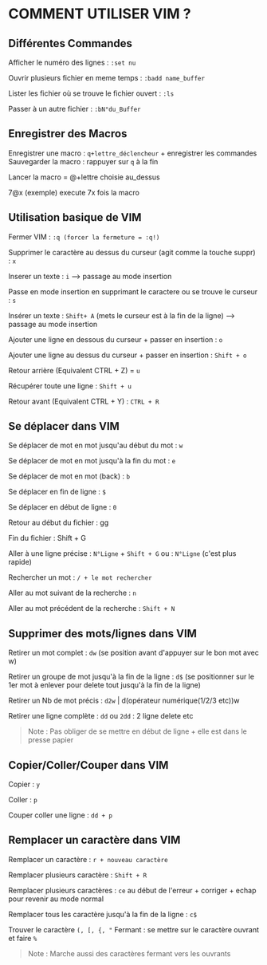 # COMMENT UTILISER VIM ?
## Différentes Commandes
Afficher le numéro des lignes : 
```:set nu```

Ouvrir plusieurs fichier en meme temps : 
```:badd name_buffer```

Lister les fichier où se trouve le fichier ouvert : 
```:ls```

Passer à un autre fichier : 
```:bN°du_Buffer```

## Enregistrer des Macros
Enregistrer une macro : `q+lettre_déclencheur` + enregistrer les commandes
Sauvegarder la macro : rappuyer sur `q` à la fin

Lancer la macro = @+lettre choisie au_dessus

7@x (exemple) execute 7x fois la macro


## Utilisation basique de VIM
Fermer VIM : `:q (forcer la fermeture = :q!)`

Supprimer le caractère au dessus du curseur (agit comme la touche suppr) : `x`

Inserer un texte : `i` --> passage au mode insertion

Passe en mode insertion en supprimant le caractere ou se trouve le curseur : `s`

Insérer un texte : `Shift+ A` (mets le curseur est à la fin de la ligne) --> passage au mode insertion

Ajouter une ligne en dessous du curseur + passer en insertion : `o`

Ajouter une ligne au dessus du curseur + passer en insertion : `Shift + o`

Retour arrière (Equivalent CTRL + Z) = `u`

Récupérer toute une ligne : `Shift + u`  

Retour avant (Equivalent CTRL + Y) :  `CTRL + R`

## Se déplacer dans VIM

Se déplacer de mot en mot jusqu'au début du mot : `w` 

Se déplacer de mot en mot jusqu'à la fin du mot : `e` 

Se déplacer de mot en mot (back) : `b`  

Se déplacer en fin de ligne : `$`

Se déplacer en début de ligne : `0`

Retour au début du fichier : gg

Fin du fichier : Shift + G

Aller à une ligne précise : `N°Ligne` + `Shift + G` ou : `N°Ligne` (c'est plus rapide)

Rechercher un mot : `/ + le mot rechercher` 

Aller au mot suivant de la recherche : `n`

Aller au mot précédent de la recherche : `Shift + N`


## Supprimer des mots/lignes dans VIM

Retirer un mot complet : `dw` (se position avant d'appuyer sur le bon mot avec w)

Retirer un groupe de mot jusqu'à la fin de la ligne : `d$` (se positionner sur le 1er mot à enlever pour delete tout jusqu'à la fin de la ligne)

Retirer un Nb de mot précis : `d2w` | d(opérateur numérique(1/2/3 etc))w

Retirer une ligne complète : `dd` ou `2dd` : 2 ligne delete etc 

> Note : Pas obliger de se mettre en début de ligne + elle est dans le presse papier

## Copier/Coller/Couper dans VIM

Copier : `y`

Coller : `p`

Couper coller une ligne : `dd + p`


## Remplacer un caractère dans VIM

Remplacer un caractère : `r + nouveau caractère`

Remplacer plusieurs caractère : `Shift + R`

Remplacer plusieurs caractères : `ce` au début de l'erreur + corriger + echap pour revenir au mode normal

Remplacer tous les caractère jusqu'à la fin de la ligne : `c$`

Trouver le caractère `(, [, {, "` Fermant : se mettre sur le caractère ouvrant et faire `%`

> Note : Marche aussi des caractères fermant vers les ouvrants
